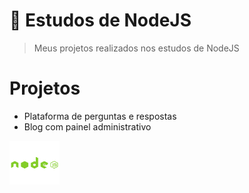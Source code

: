 # 🌱 Estudos de NodeJS

> Meus projetos realizados nos estudos de NodeJS


# Projetos
- Plataforma de perguntas e respostas
- Blog com painel administrativo

<img align="center" alt="ocowe-node" height="70" width="80" src="https://raw.githubusercontent.com/devicons/devicon/00f02ef57fb7601fd1ddcc2fe6fe670fef3ae3e4/icons/nodejs/nodejs-plain-wordmark.svg">
